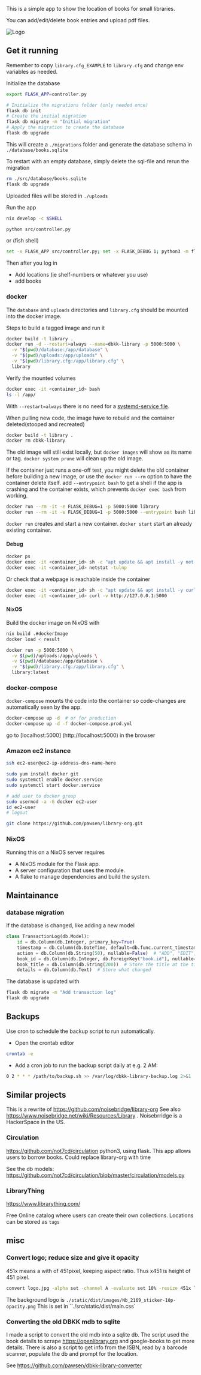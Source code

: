 This is a simple app to show the location of books for small libraries.

You can add/edit/delete book entries and upload pdf files.

![Logo](library-org.png)

## Get it running
Remember to copy `library.cfg_EXAMPLE` to `library.cfg` and change env variables as needed.

Initialize the database 
``` sh
export FLASK_APP=controller.py

# Initialize the migrations folder (only needed once)
flask db init
# Create the initial migration
flask db migrate -m "Initial migration"
# Apply the migration to create the database
flask db upgrade
```
This will create a `./migrations` folder and generate the database schema in `./database/books.sqlite` 

To restart with an empty database, simply delete the sql-file and rerun the migration

``` sh
rm ./src/database/books.sqlite
flask db upgrade
```

Uploaded files will be stored in `./uploads`

Run the app

``` sh
nix develop -c $SHELL

python src/controller.py
```

or  (fish shell)
``` sh
set -x FLASK_APP src/controller.py; set -x FLASK_DEBUG 1; python3 -m flask run --host 0.0.0.0
```

Then after you log in
- Add locations (ie shelf-numbers or whatever you use)
- add books

### docker
The `database` and `uploads` directories and `library.cfg` should be mounted into the docker image.

Steps to build a tagged image and run it
``` sh
docker build -t library .
docker run -d --restart=always --name=dbkk-library -p 5000:5000 \
  -v "$(pwd)/database:/app/database" \
  -v "$(pwd)/uploads:/app/uploads" \
  -v "$(pwd)/library.cfg:/app/library.cfg" \
  library
```

Verify the mounted volumes

``` sh
docker exec -it <container_id> bash
ls -l /app/
```


With `--restart=always` there is no need for a [systemd-service file](https://stackoverflow.com/a/30450350).

When pulling new code, the image have to rebuild and the container deleted(stooped and recreated)
``` sh
docker build -t library .
docker rm dbkk-library
```

The old image will still exist locally, but `docker images` will show <none> as its name or tag. `docker system prune` will clean up the old image.

If the container just runs a one-off test, you might delete the old container before building a new image, or use the `docker run --rm` option to have the container delete itself. add `--entrypoint bash` to get a shell if the app is crashing and the container exists, which prevents `docker exec bash` from working.

``` sh
docker run --rm -it -e FLASK_DEBUG=1 -p 5000:5000 library
docker run --rm -it -e FLASK_DEBUG=1 -p 5000:5000 --entrypoint bash library
```

`docker run` creates and start a new container. `docker start` start an already existing container.

#### Debug

``` sh
docker ps
docker exec -it <container_id> sh -c "apt update && apt install -y net-tools"
docker exec -it <container_id> netstat -tulnp
```

Or check that a webpage is reachable inside the container

``` sh
docker exec -it <container_id> sh -c "apt update && apt install -y curl"
docker exec -it <container_id> curl -v http://127.0.0.1:5000
```

#### NixOS

Build the docker image on NixOS with
``` sh
nix build .#dockerImage
docker load < result

docker run -p 5000:5000 \
  -v $(pwd)/uploads:/app/uploads \
  -v $(pwd)/database:/app/database \
  -v "$(pwd)/library.cfg:/app/library.cfg" \
  library:latest
  ```
### docker-compose

`docker-compose` mounts the code into the container so code-changes are automatically seen by the app.
``` sh
docker-compose up -d  # or for production
docker-compose up -d -f docker-compose.prod.yml
```

go to [localhost:5000] (http://localhost:5000) in the browser


### Amazon ec2 instance

``` sh
ssh ec2-user@ec2-ip-address-dns-name-here

sudo yum install docker git
sudo systemctl enable docker.service
sudo systemctl start docker.service

# add user to docker group
sudo usermod -a -G docker ec2-user
id ec2-user
# logout

git clone https://github.com/pawsen/library-org.git
```


### NixOS
Running this on a NixOS server requires 
- A NixOS module for the Flask app.
- A server configuration that uses the module.
- A flake to manage dependencies and build the system.

## Maintainance
### database migration

If the database is changed, like adding a new model

``` python
class TransactionLog(db.Model):
    id = db.Column(db.Integer, primary_key=True)
    timestamp = db.Column(db.DateTime, default=db.func.current_timestamp())  # Auto-timestamp
    action = db.Column(db.String(50), nullable=False)  # "ADD", "EDIT", "DELETE"
    book_id = db.Column(db.Integer, db.ForeignKey("book.id"), nullable=True)  # Reference the book
    book_title = db.Column(db.String(200))  # Store the title at the time of change
    details = db.Column(db.Text)  # Store what changed
```

The database is updated with

``` sh
flask db migrate -m "Add transaction log"
flask db upgrade
```


## Backups

Use cron to schedule the backup script to run automatically.

- Open the crontab editor
``` sh
crontab -e
```
- Add a cron job to run the backup script daily at e.g. 2 AM:

``` sh
0 2 * * * /path/to/backup.sh >> /var/log/dbkk-library-backup.log 2>&1
```

## Similar projects
This is a rewrite of https://github.com/noisebridge/library-org
See also https://www.noisebridge.net/wiki/Resources/Library . Noisebrridge is a HackerSpace in the US.

### Circulation
https://github.com/not7cd/circulation
python3, using flask. This app allows users to borrow books. Could replace library-org with time

See the db models:
https://github.com/not7cd/circulation/blob/master/circulation/models.py


### LibraryThing
https://www.librarything.com/

Free Online catalog where users can create their own collections. Locations can be stored as `tags`
## misc
### Convert logo; reduce size and give it opacity
451x means a with of 451pixel, keeping aspect ratio. Thus x451 is height of 451 pixel.

``` sh
convert logo.jpg -alpha set -channel A -evaluate set 10% -resize 451x logo_opacity.png
```

The background logo is `./static/dist/images/Nb_2169_sticker-10p-opacity.png` This is set in ``./src/static/dist/main.css`

### Converting the old DBKK mdb to sqlite
I made a script to convert the old mdb into a sqlite db. The script used the book details to scrape https://openlibrary.org and google-books to get more details.
There is also a script to get info from the ISBN, read by a barcode scanner, populate the db and prompt for the location.

See https://github.com/pawsen/dbkk-library-converter

